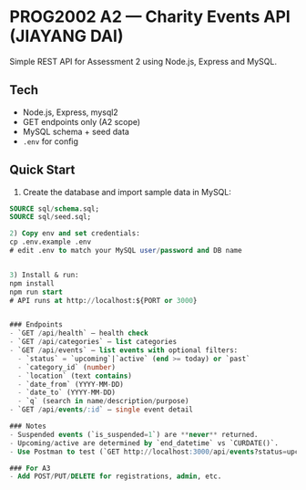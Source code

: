 # PROG2002 A2 — Charity Events API (JIAYANG DAI)

Simple REST API for Assessment 2 using Node.js, Express and MySQL.

## Tech
- Node.js, Express, mysql2
- GET endpoints only (A2 scope)
- MySQL schema + seed data
- `.env` for config

## Quick Start

1) Create the database and import sample data in MySQL:
```sql
SOURCE sql/schema.sql;
SOURCE sql/seed.sql;

2) Copy env and set credentials:
cp .env.example .env
# edit .env to match your MySQL user/password and DB name


3) Install & run:
npm install
npm run start
# API runs at http://localhost:${PORT or 3000}


### Endpoints
- `GET /api/health` – health check
- `GET /api/categories` – list categories
- `GET /api/events` – list events with optional filters:
  - `status` = `upcoming`|`active` (end >= today) or `past`
  - `category_id` (number)
  - `location` (text contains)
  - `date_from` (YYYY-MM-DD)
  - `date_to` (YYYY-MM-DD)
  - `q` (search in name/description/purpose)
- `GET /api/events/:id` – single event detail

### Notes
- Suspended events (`is_suspended=1`) are **never** returned.
- Upcoming/active are determined by `end_datetime` vs `CURDATE()`.
- Use Postman to test (`GET http://localhost:3000/api/events?status=upcoming`).

### For A3
- Add POST/PUT/DELETE for registrations, admin, etc.
